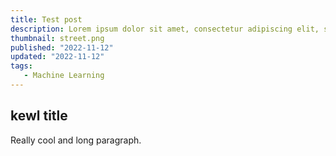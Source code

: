 ```yaml
---
title: Test post
description: Lorem ipsum dolor sit amet, consectetur adipiscing elit, sed do eiusmod tempor incididunt ut labore et dolore magna aliqua. Ut enim ad minim veniam, quis nostrud exercitation.
thumbnail: street.png
published: "2022-11-12"
updated: "2022-11-12"
tags:
   - Machine Learning
---
```


## kewl title

Really cool and long paragraph.

